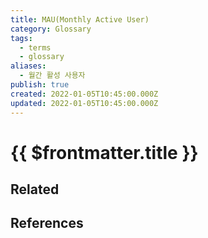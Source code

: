 ```yaml
---
title: MAU(Monthly Active User)
category: Glossary
tags:
  - terms
  - glossary
aliases:
  - 월간 활성 사용자
publish: true
created: 2022-01-05T10:45:00.000Z
updated: 2022-01-05T10:45:00.000Z
---
```


# {{ $frontmatter.title }}

## Related

## References
